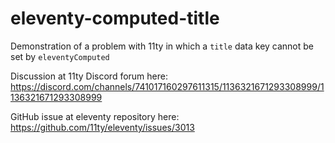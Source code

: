 # eleventy-computed-title
Demonstration of a problem with 11ty in which a `title` data key cannot be set by `eleventyComputed`

Discussion at 11ty Discord forum here: https://discord.com/channels/741017160297611315/1136321671293308999/1136321671293308999

GitHub issue at eleventy repository here: https://github.com/11ty/eleventy/issues/3013
